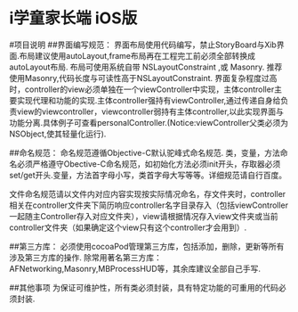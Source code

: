 i学童家长端 iOS版
=====================================


#项目说明
##界面编写规范：
界面布局使用代码编写，禁止StoryBoard与Xib界面.布局建议使用autoLayout,frame布局再在工程完工前必须全部转换成autoLayout布局.
布局可使用系统自带 NSLayoutConstraint ,或 Masonry. 推荐使用Masonry,代码长度与可读性高于NSLayoutConstraint.
界面复杂程度过高时，controller的view必须单独在一个viewController中实现，主体controller主要实现代理和功能的实现.主体controller强持有viewController,通过传递自身给负责view的viewcontroller，viewcontroller弱持有主体controller,以此实现界面与功能分离.具体例子可查看personalController.(Notice:viewController父类必须为NSObject,使其轻量化运行).

##命名规范：
命名规范遵循Objective-C默认驼峰式命名规范.
类，变量，方法命名必须严格遵守Obective-C命名规范，如初始化方法必须init开头，存取器必须set/get开头.变量，方法首字母小写，类首字母大写等等。详细规范请自行百度。

文件命名规范请以文件内对应内容实现按实际情况命名，存文件夹时，controller相关在controller文件夹下简历响应controller名字目录存入（包括viewController一起随主Controller存入对应文件夹），view请根据情况存入view文件夹或当前controller文件夹（如果确定这个view只有这个controller才会用到）.

##第三方库：
必须使用cocoaPod管理第三方库，包括添加，删除，更新等所有涉及第三方库的操作.
除常用著名第三方库：AFNetworking,Masonry,MBProcessHUD等，其余库建议全部自己手写.

##其他事项
为保证可维护性，所有类必须封装，具有特定功能的可重用的代码必须封装.